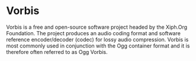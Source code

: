 # Vorbis


Vorbis is a free and open-source software project headed by the Xiph.Org
Foundation. The project produces an audio coding format and software
reference encoder/decoder (codec) for lossy audio compression. Vorbis is
most commonly used in conjunction with the Ogg container format and it
is therefore often referred to as Ogg Vorbis.

